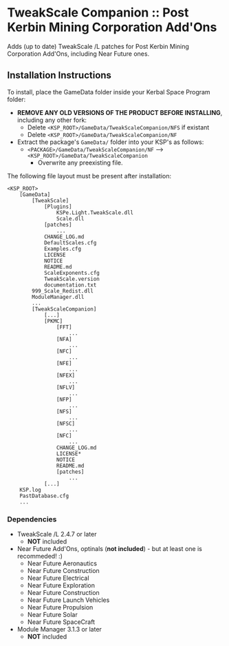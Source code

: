 # TweakScale Companion :: Post Kerbin Mining Corporation Add'Ons

Adds (up to date) TweakScale /L patches for Post Kerbin Mining Corporation Add'Ons, including Near Future ones.


## Installation Instructions

To install, place the GameData folder inside your Kerbal Space Program folder:

* **REMOVE ANY OLD VERSIONS OF THE PRODUCT BEFORE INSTALLING**, including any other fork:
	+ Delete `<KSP_ROOT>/GameData/TweakScaleCompanion/NFS` if existant
	+ Delete `<KSP_ROOT>/GameData/TweakScaleCompanion/NF`
* Extract the package's `GameData/` folder into your KSP's as follows:
	+ `<PACKAGE>/GameData/TweakScaleCompanion/NF` --> `<KSP_ROOT>/GameData/TweakScaleCompanion`
		- Overwrite any preexisting file.

The following file layout must be present after installation:

```
<KSP_ROOT>
	[GameData]
		[TweakScale]
			[Plugins]
				KSPe.Light.TweakScale.dll
				Scale.dll
			[patches]
				...
			CHANGE_LOG.md
			DefaultScales.cfg
			Examples.cfg
			LICENSE
			NOTICE
			README.md
			ScaleExponents.cfg
			TweakScale.version
			documentation.txt
		999_Scale_Redist.dll
		ModuleManager.dll
		...
		[TweakScaleCompanion]
			[...]
			[PKMC]
				[FFT]
					...
				[NFA]
					...
				[NFC]
					...
				[NFE]
					...
				[NFEX]
					...
				[NFLV]
					...
				[NFP]
					...
				[NFS]
					...
				[NFSC]
					...
				[NFC]
					...
				CHANGE_LOG.md
				LICENSE*
				NOTICE
				README.md
				[patches]
					...
			[...]
	KSP.log
	PastDatabase.cfg
	...
```


### Dependencies

* TweakScale /L 2.4.7 or later
	+ **NOT** included
* Near Future Add'Ons, optinals (**not included**) - but at least one is recommeded! :)
	+ Near Future Aeronautics 
	+ Near Future Construction
	+ Near Future Electrical
	+ Near Future Exploration
	+ Near Future Construction
	+ Near Future Launch Vehicles
	+ Near Future Propulsion
	+ Near Future Solar
	+ Near Future SpaceCraft
* Module Manager 3.1.3 or later
	+ **NOT** included
